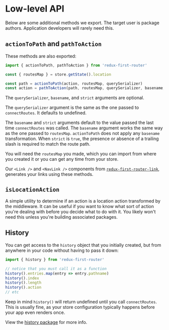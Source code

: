 # Low-level API

Below are some additional methods we export. The target user is package authors. Application developers will rarely need this.

## `actionToPath` and `pathToAction`
These methods are also exported:

```javascript
import { actionToPath, pathToAction } from 'redux-first-router'

const { routesMap } = store.getState().location

const path = actionToPath(action, routesMap, querySerializer)
const action = pathToAction(path, routesMap, querySerializer, basename, strict)
```

The `querySerializer`, `basename`, and `strict` arguments are optional.

The `querySerializer` argument is the same as the one passed to `connectRoutes`.
It defaults to undefined.

The `basename` and `strict` arguments default to the value passed the last time `connectRoutes` was called.
The `basename` argument works the same way as the one passed to `routesMap`.
`actionToPath` does not apply any `basename` transformation.
When `strict` is `true`, the presence or absence of a trailing slash is required to match the route path.

You will need the `routesMap` you made, which you can import from where you created it or you can
get any time from your store.

Our `<Link />` and `<NavLink />` components from [`redux-first-router-link`](https://github.com/faceyspacey/redux-first-router-link),
generates your links using these methods.


## `isLocationAction`

A simple utility to determine if an action is a location action transformed by the middleware. It can be useful if you want to know what sort of action you're dealing with before you decide what to do with it. You likely won't need this unless you're building associated packages.


## History

You can get access to the `history` object that you initially created, but from anywhere in your code without having to pass it down:

```js
import { history } from 'redux-first-router'

// notice that you must call it as a function
history().entries.map(entry => entry.pathname)
history().index
history().length
history().action
// etc
```

Keep in mind `history()` will return undefined until you call `connectRoutes`. This is usually fine, as your store configuration typically happens before your app even renders once.

View the [history package](https://www.npmjs.com/package/history) for more info.
